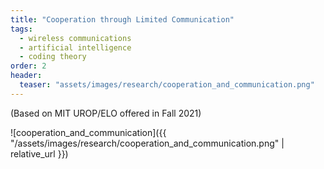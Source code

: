 ```yaml
---
title: "Cooperation through Limited Communication"
tags:
  - wireless communications
  - artificial intelligence
  - coding theory
order: 2
header:
  teaser: "assets/images/research/cooperation_and_communication.png"
---
```


(Based on MIT UROP/ELO offered in Fall 2021)

![cooperation_and_communication]({{ "/assets/images/research/cooperation_and_communication.png" | relative_url }})

<!-- In this project, students will develop learning algorithms for distributed, cooperative multi-agent environments through inductive puzzles and games. In such settings, communication and coordination pose unique challenges, since the optimal course of action of one agent would also depend on the state and actions of others. In particular, we will be studying this problem using the game of Hanabi, and well-known “hat puzzles”. 

The game of Hanabi is a multiplayer, cooperative game that was recently proposed as a new benchmark for artificial intelligence research. In this game, players have imperfect information (can only see the cards of other players, but not their own), and have to develop strategies to effectively exchange information through the limited set of actions allowed. Hence, for an agent to perform well in this game, it would need to go beyond simple observations, but to also reason what the actions of other agents can say about the state of the environment.

Before the development of reinforcement learning algorithms for this problem, the best performing Hanabi-playing agents tended to be handcrafted algorithms based on heuristics. However, such agents tended to perform badly in an ad-hoc setting -- i.e., in a heterogeneous setting where the AI players were developed independently and hence do not share the same strategy/policy. 
Among the handcrafted agents, a notable strategy is the use of coded actions -- the “message” provided by a player conveys additional information beyond its naive interpretation. 

The latter scenario bears much resemblance to the well-known inductive hat puzzles (prisoners having to guess the color of their hats under certain circumstances, with restrictions on their communication/ information exchange). On the one hand, these puzzles tend to have well-established solutions; furthermore, the solutions to some variants of these puzzles have close connections to concepts in coding theory. On the other hand, recent efforts have also attempted to study such problems with the use of reinforcement learning algorithms. However, surprisingly, the optimal strategy that an AI learns may differ from the aforementioned solution. The nonuniqueness in strategies for such puzzles could potentially translate to interesting insights in connection with communication or coding theory.  

The project consists of multiple milestones that the students can seek to achieve. 
First, the students can explore different “hat puzzles” and other inductive puzzles as a sandbox to develop and test different multi-agent reinforcement learning methods.
Second, the students will also consider a variant of the problem -- given that a subset of the agents have a pre-determined strategy/coding scheme, how can new agents with no knowledge about the scheme be integrated into the group and learn to cooperate effectively. In other words, would such an agent be able to learn and infer the strategy only through repeated self-play?
Finally, the students can then synthesize these efforts as they develop algorithms to train AI agents to play Hanabi, and potentially to tackle other more complex distributed multi-agent problems.

As part of this project, students will build a simulation environment to model the various inductive puzzles/”mini-games”, and also design and develop computational solutions to the problem. To aid in their progress, the students will be engaged in weekly discussion sessions with mentors. A short introduction to the relevant concepts and tools would also be provided to the students at the beginning of the project.  -->

